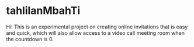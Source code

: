 # tahlilanMbahTi

Hi! This is an experimental project on creating online invitations that is easy and quick, which will also allow access to a video call meeting room
when the countdown is 0. 
